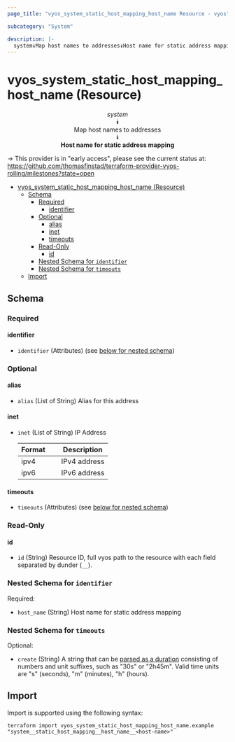```yaml
---
page_title: "vyos_system_static_host_mapping_host_name Resource - vyos"

subcategory: "System"

description: |-
  system⯯Map host names to addresses⯯Host name for static address mapping
---
```


# vyos_system_static_host_mapping_host_name (Resource)
<center>


*system*  
⯯  
Map host names to addresses  
⯯  
**Host name for static address mapping**


</center>

-> This provider is in "early access", please see the current status at: https://github.com/thomasfinstad/terraform-provider-vyos-rolling/milestones?state=open

<!--TOC-->

- [vyos_system_static_host_mapping_host_name (Resource)](#vyos_system_static_host_mapping_host_name-resource)
  - [Schema](#schema)
    - [Required](#required)
      - [identifier](#identifier)
    - [Optional](#optional)
      - [alias](#alias)
      - [inet](#inet)
      - [timeouts](#timeouts)
    - [Read-Only](#read-only)
      - [id](#id)
    - [Nested Schema for `identifier`](#nested-schema-for-identifier)
    - [Nested Schema for `timeouts`](#nested-schema-for-timeouts)
  - [Import](#import)

<!--TOC-->

<!-- schema generated by tfplugindocs -->
## Schema

### Required

#### identifier
- `identifier` (Attributes) (see [below for nested schema](#nestedatt--identifier))

### Optional

#### alias
- `alias` (List of String) Alias for this address
#### inet
- `inet` (List of String) IP Address

    |  Format  &emsp;|  Description   |
    |----------|----------------|
    |  ipv4    &emsp;|  IPv4 address  |
    |  ipv6    &emsp;|  IPv6 address  |
#### timeouts
- `timeouts` (Attributes) (see [below for nested schema](#nestedatt--timeouts))

### Read-Only

#### id
- `id` (String) Resource ID, full vyos path to the resource with each field separated by dunder (`__`).

<a id="nestedatt--identifier"></a>
### Nested Schema for `identifier`

Required:

- `host_name` (String) Host name for static address mapping


<a id="nestedatt--timeouts"></a>
### Nested Schema for `timeouts`

Optional:

- `create` (String) A string that can be [parsed as a duration](https://pkg.go.dev/time#ParseDuration) consisting of numbers and unit suffixes, such as &#34;30s&#34; or &#34;2h45m&#34;. Valid time units are &#34;s&#34; (seconds), &#34;m&#34; (minutes), &#34;h&#34; (hours).

## Import

Import is supported using the following syntax:

```shell
terraform import vyos_system_static_host_mapping_host_name.example "system__static_host_mapping__host_name__<host-name>"
```
